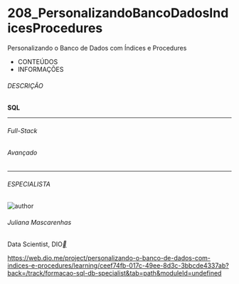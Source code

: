 # 208_PersonalizandoBancoDadosIndicesProcedures
Personalizando o Banco de Dados com Índices e Procedures



- CONTEÚDOS
- INFORMAÇÕES

###### DESCRIÇÃO



**SQL**

------

###### Full-Stack

###### Avançado

------

###### ESPECIALISTA

![author](https://hermes.digitalinnovation.one/users/author/photos/a3d71bed-2938-4df8-95e1-3d4181cad1c3.png)

###### Juliana Mascarenhas

Data Scientist, DIO[**](https://www.linkedin.com/in/juliana-mascarenhas-00349426/)



https://web.dio.me/project/personalizando-o-banco-de-dados-com-indices-e-procedures/learning/ceef74fb-017c-49ee-8d3c-3bbcde4337ab?back=/track/formacao-sql-db-specialist&tab=path&moduleId=undefined
